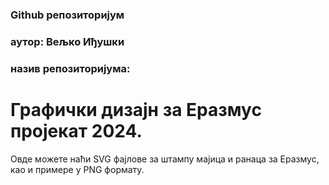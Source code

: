 ### Github репозиторијум
### аутор: Вељко Иђушки
### назив репозиторијума:
# Графички дизајн за Еразмус пројекат 2024.

Овде можете наћи SVG фајлове за штампу мајица и ранаца за Еразмус, као и примере у PNG формату.
